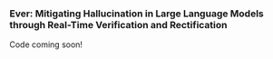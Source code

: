 ### Ever: Mitigating Hallucination in Large Language Models through Real-Time Verification and Rectification

Code coming soon!
